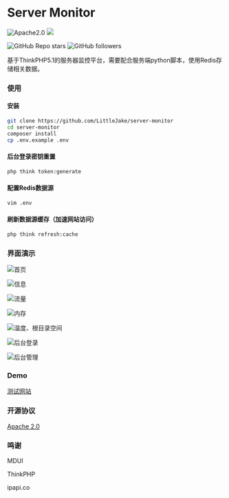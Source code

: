 Server Monitor
==========

![Apache2.0](https://img.shields.io/badge/License-Apache2.0-green)
![](https://img.shields.io/packagist/php-v/topthink/think/v5.1.40)


![GitHub Repo stars](https://img.shields.io/github/stars/LittleJake/server-monitor?style=social)
![GitHub followers](https://img.shields.io/github/followers/LittleJake?style=social)


基于ThinkPHP5.1的服务器监控平台，需要配合服务端python脚本，使用Redis存储相关数据。


### 使用
#### 安装
```bash
git clone https://github.com/LittleJake/server-monitor
cd server-monitor
composer install
cp .env.example .env
```

#### 后台登录密钥重置
```bash
php think token:generate
```

#### 配置Redis数据源
```bash
vim .env
```

#### 刷新数据源缓存（加速网站访问）
```bash
php think refresh:cache
```

### 界面演示
![首页](https://static.littlejake.net/imgs/imgs/20210225163426.png)

![信息](https://static.littlejake.net/imgs/imgs/20210225163427.png)

![流量](https://static.littlejake.net/imgs/imgs/20210225163428.png)

![内存](https://static.littlejake.net/imgs/imgs/20210225163422.png)

![温度、根目录空间](https://static.littlejake.net/imgs/imgs/20210225163423.png)

![后台登录](https://static.littlejake.net/imgs/imgs/20210225163425.png)

![后台管理](https://static.littlejake.net/imgs/imgs/20210225163424.png)


### Demo
[测试网站](https://monitor.littlejake.net)


### 开源协议
[Apache 2.0]()

### 鸣谢

MDUI

ThinkPHP

ipapi.co